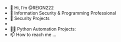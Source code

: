 - 👋 Hi, I’m @RElGN222
- 👀 Information Security & Programming Professional
- :closed_lock_with_key: Security Projects
- 
- 👨‍💻 Python Automation Projects:
- 📫 How to reach me ...

<!---
RElGN222/RElGN222 is a ✨ special ✨ repository because its `README.md` (this file) appears on your GitHub profile.
You can click the Preview link to take a look at your changes.
--->
